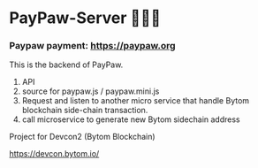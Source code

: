 # PayPaw-Server 🍱🍣🥘


### Paypaw payment: https://paypaw.org


This is the backend of PayPaw.

1. API
2. source for paypaw.js / paypaw.mini.js
3. Request and listen to another micro service that handle Bytom blockchain side-chain transaction.
4. call microservice to generate new Bytom sidechain address


Project for Devcon2 (Bytom Blockchain)

https://devcon.bytom.io/

